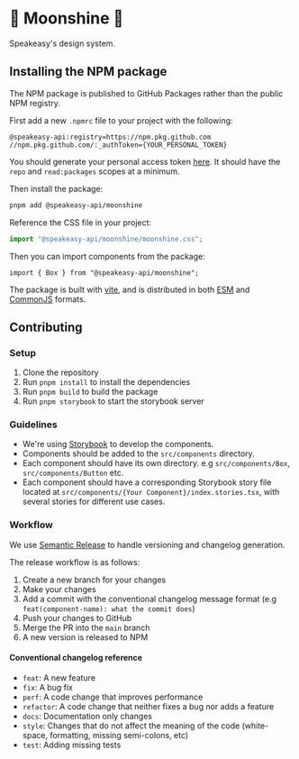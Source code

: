 # 🥃 Moonshine 🥃

Speakeasy's design system.

## Installing the NPM package

The NPM package is published to GitHub Packages rather than the public NPM registry.

First add a new `.npmrc` file to your project with the following:

```
@speakeasy-api:registry=https://npm.pkg.github.com
//npm.pkg.github.com/:_authToken={YOUR_PERSONAL_TOKEN}
```

You should generate your personal access token [here](https://github.com/settings/tokens). It should have the `repo` and `read:packages` scopes at a minimum.

Then install the package:

```bash
pnpm add @speakeasy-api/moonshine
```

Reference the CSS file in your project:

```ts
import "@speakeasy-api/moonshine/moonshine.css";
```

Then you can import components from the package:

```tsx
import { Box } from "@speakeasy-api/moonshine";
```

The package is built with [vite](https://vitejs.dev/), and is distributed in both [ESM](https://developer.mozilla.org/en-US/docs/Web/JavaScript/Guide/Modules) and [CommonJS](https://nodejs.org/api/modules.html#modules-commonjs) formats.

## Contributing

### Setup

1. Clone the repository
2. Run `pnpm install` to install the dependencies
3. Run `pnpm build` to build the package
4. Run `pnpm storybook` to start the storybook server

### Guidelines

- We're using [Storybook](https://storybook.js.org/) to develop the components.
- Components should be added to the `src/components` directory.
- Each component should have its own directory. e.g `src/components/Box`, `src/components/Button` etc.
- Each component should have a corresponding Storybook story file located at `src/components/{Your Component}/index.stories.tsx`, with several stories for different use cases.

### Workflow

We use [Semantic Release](https://semantic-release.gitbook.io/semantic-release/) to handle versioning and changelog generation.

The release workflow is as follows:

1. Create a new branch for your changes
2. Make your changes
3. Add a commit with the conventional changelog message format (e.g `feat(component-name): what the commit does`)
4. Push your changes to GitHub
5. Merge the PR into the `main` branch
6. A new version is released to NPM

#### Conventional changelog reference

- `feat`: A new feature
- `fix`: A bug fix
- `perf`: A code change that improves performance
- `refactor`: A code change that neither fixes a bug nor adds a feature
- `docs`: Documentation only changes
- `style`: Changes that do not affect the meaning of the code (white-space, formatting, missing semi-colons, etc)
- `test`: Adding missing tests

